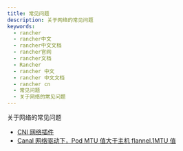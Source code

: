 ```yaml
---
title: 常见问题
description: 关于网络的常见问题
keywords:
  - rancher
  - rancher中文
  - rancher中文文档
  - rancher官网
  - rancher文档
  - Rancher
  - rancher 中文
  - rancher 中文文档
  - rancher cn
  - 常见问题
  - 关于网络的常见问题
---
```


关于网络的常见问题

- [CNI 网络插件](/docs/rancher2.5/faq/networking/cni-providers/)
- [Canal 网络驱动下，Pod MTU 值大于主机 flannel.1MTU 值](/docs/rancher2.5/faq/networking/mtu/)
